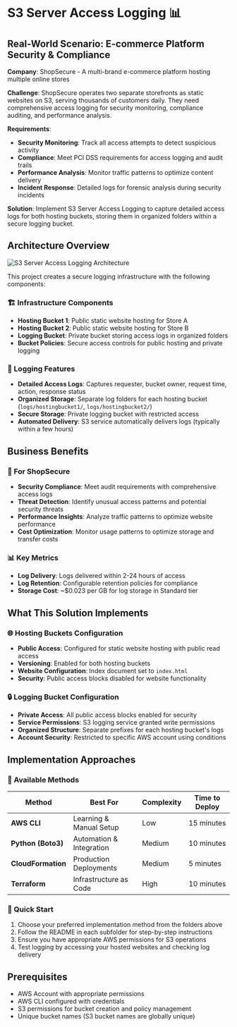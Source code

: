 # S3 Server Access Logging 📊

## Real-World Scenario: E-commerce Platform Security & Compliance

**Company**: ShopSecure - A multi-brand e-commerce platform hosting multiple online stores

**Challenge**: ShopSecure operates two separate storefronts as static websites on S3, serving thousands of customers daily. They need comprehensive access logging for security monitoring, compliance auditing, and performance analysis.

**Requirements**:
- **Security Monitoring**: Track all access attempts to detect suspicious activity
- **Compliance**: Meet PCI DSS requirements for access logging and audit trails
- **Performance Analysis**: Monitor traffic patterns to optimize content delivery
- **Incident Response**: Detailed logs for forensic analysis during security incidents

**Solution**: Implement S3 Server Access Logging to capture detailed access logs for both hosting buckets, storing them in organized folders within a secure logging bucket.

## Architecture Overview

![S3 Server Access Logging Architecture](../../../generated-diagrams/s3_server_access_logging_architecture.png)

This project creates a secure logging infrastructure with the following components:

### 🏗️ Infrastructure Components
- **Hosting Bucket 1**: Public static website hosting for Store A
- **Hosting Bucket 2**: Public static website hosting for Store B  
- **Logging Bucket**: Private bucket storing access logs in organized folders
- **Bucket Policies**: Secure access controls for public hosting and private logging

### 📝 Logging Features
- **Detailed Access Logs**: Captures requester, bucket owner, request time, action, response status
- **Organized Storage**: Separate log folders for each hosting bucket (`logs/hostingbucket1/`, `logs/hostingbucket2/`)
- **Secure Storage**: Private logging bucket with restricted access
- **Automated Delivery**: S3 service automatically delivers logs (typically within a few hours)

## Business Benefits

### 💼 For ShopSecure
- **Security Compliance**: Meet audit requirements with comprehensive access logs
- **Threat Detection**: Identify unusual access patterns and potential security threats
- **Performance Insights**: Analyze traffic patterns to optimize website performance
- **Cost Optimization**: Monitor usage patterns to optimize storage and transfer costs

### 📊 Key Metrics
- **Log Delivery**: Logs delivered within 2-24 hours of access
- **Log Retention**: Configurable retention policies for compliance
- **Storage Cost**: ~$0.023 per GB for log storage in Standard tier

## What This Solution Implements

### 🌐 Hosting Buckets Configuration
- **Public Access**: Configured for static website hosting with public read access
- **Versioning**: Enabled for both hosting buckets
- **Website Configuration**: Index document set to `index.html`
- **Security**: Public access blocks disabled for website functionality

### 🔒 Logging Bucket Configuration  
- **Private Access**: All public access blocks enabled for security
- **Service Permissions**: S3 logging service granted write permissions
- **Organized Structure**: Separate prefixes for each hosting bucket's logs
- **Account Security**: Restricted to specific AWS account using conditions

## Implementation Approaches

### 📁 Available Methods

| Method | Best For | Complexity | Time to Deploy |
|--------|----------|------------|----------------|
| **AWS CLI** | Learning & Manual Setup | Low | 15 minutes |
| **Python (Boto3)** | Automation & Integration | Medium | 10 minutes |
| **CloudFormation** | Production Deployments | Medium | 5 minutes |
| **Terraform** | Infrastructure as Code | High | 10 minutes |

### 🚀 Quick Start
1. Choose your preferred implementation method from the folders above
2. Follow the README in each subfolder for step-by-step instructions
3. Ensure you have appropriate AWS permissions for S3 operations
4. Test logging by accessing your hosted websites and checking log delivery

## Prerequisites

- AWS Account with appropriate permissions
- AWS CLI configured with credentials
- S3 permissions for bucket creation and policy management
- Unique bucket names (S3 bucket names are globally unique)
